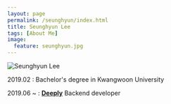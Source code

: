 ```yaml
---
layout: page
permalink: /seunghyun/index.html
title: Seunghyun Lee
tags: [About Me]
image:
  feature: seunghyun.jpg
---
```


<img src="{{ site.url }}/images/seunghyun.jpeg" alt="Seunghyun Lee">


2019.02 : Bachelor's degree in Kwangwoon University

2019.06 ~ : **[Deeply](https://deeply.co.kr/)** Backend developer
